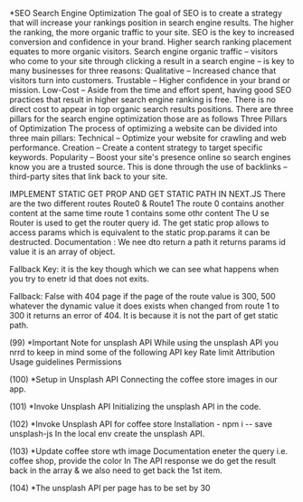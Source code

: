 *SEO
Search Engine Optimization
The goal of SEO is to create a strategy that will increase your rankings position in search engine results. The higher the ranking, the more organic traffic to your site.
SEO is the key to increased conversion and confidence in your brand. Higher search ranking placement equates to more organic visitors. Search engine organic traffic – visitors who come to your site through clicking a result in a search engine – is key to many businesses for three reasons:
Qualitative – Increased chance that visitors turn into customers.
Trustable – Higher confidence in your brand or mission.
Low-Cost – Aside from the time and effort spent, having good SEO practices that result in higher search engine ranking is free. There is no direct cost to appear in top organic search results positions.
There are three pillars for the search engine optimization those are as follows
Three Pillars of Optimization
The process of optimizing a website can be divided into three main pillars:
Technical – Optimize your website for crawling and web performance.
Creation – Create a content strategy to target specific keywords.
Popularity – Boost your site's presence online so search engines know you are a trusted source. This is done through the use of backlinks – third-party sites that link back to your site.

IMPLEMENT STATIC GET PROP AND GET STATIC PATH IN NEXT.JS
There are the two different routes Route0 & Route1
The route 0 contains another content at the same time route 1 contains some othr content
The U se Router is used to get the router query id.
The get static prop allows to access params which is equivalent to the static prop.params it can be destructed.
Documentation : We nee dto return a path it returns params id value it is an array of object.

Fallback Key: it is the key though which we can see what happens when you try to enetr id that does not exits.

Fallback: False with 404 page
if the page of the route value is 300, 500 whatever the dynamic value it does exists when changed from route 1 to 300 it returns an error of 404. It is because it is not the part of get static path.

(99) *Important Note for unsplash API
While using the unsplash API you nrrd to keep in mind some of the following
API key
Rate limit
Attribution
Usage guidelines 
Permissions

(100) *Setup in Unsplash API
Connecting the coffee store images in our app.

(101) *Invoke Unsplash API
Initializing the unsplash API in the code.

(102) *Invoke Unsplash API for coffee store
Installation - 
npm i -- save unsplash-js
In the local env create the unsplash API.

(103) *Update coffee store wth image 
Documentation
eneter the query i.e. coffee shop, provide the color
In The API response we do get the result back in the array & we also need to get back the 1st item.

(104) *The unsplash API per page has to be set by 30
